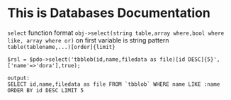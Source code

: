# This is Databases Documentation
`select` function format `obj->select(string table,array where,bool where like, array where or)` on first variable is string pattern `table(tablename,...)[order]{limit}`
```
$rsl = $pdo->select('tbblob(id,name,filedata as file)[id DESC]{5}',['name'=>'dora'],true);

output:
SELECT id,name,filedata as file FROM `tbblob` WHERE name LIKE :name ORDER BY id DESC LIMIT 5
```